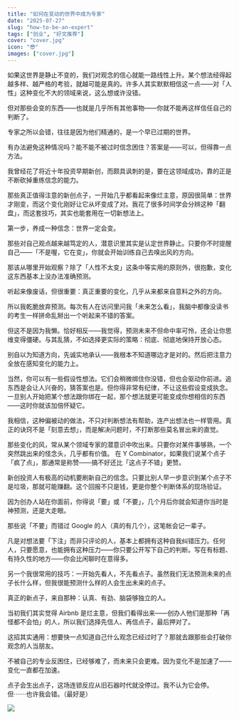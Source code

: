 ```yaml
---
title: "如何在变动的世界中成为专家"
date: "2025-07-27"
slug: "how-to-be-an-expert"
tags: ["创业", "好文推荐"]
cover: "cover.jpg"
icon: "😎"
images: ["cover.jpg"]
---
```

如果这世界是静止不变的，我们对观念的信心就能一路线性上升。某个想法经得起越多样、越严格的考验，就越可能是真的。许多人其实默默相信这一点——对「人性」这种变化不大的领域来说，这么想或许没错。



但对那些会变的东西——也就是几乎所有其他事物——你就不能再这样信任自己的判断了。



专家之所以会错，往往是因为他们精通的，是一个早已过期的世界。



有办法避免这种情况吗？能不能不被过时信念困住？答案是——可以，但得靠一点方法。



我曾经花了将近十年投资早期新创，而颇具讽刺的是，要在这领域成功，靠的正是不断砍掉重练信念的能力。



那些真正值得注意的新创点子，一开始几乎都看起来像烂主意，原因很简单：世界才刚变，而这个变化刚好让它从坏变成了对。我花了很多时间学会分辨这种「翻盘」，而这套技巧，其实也能套用在一切新想法上。



第一步，养成一种信念：世界一定会变。



那些对自己观点越来越笃定的人，潜意识里其实是认定世界静止。只要你不时提醒自己——「不是喔，它在变」，你就会开始训练自己去嗅出风的方向。



那该从哪里开始观察？除了「人性不太变」这条中等实用的原则外，很抱歉，变化这东西基本上没办法准确预测。



听起来像废话，但很重要：真正重要的变化，几乎从来都来自意料之外的方向。



所以我乾脆放弃预测。每次有人在访问里问我「未来怎么看」，我脑中都像没读书的考生一样拼命乱掰出一个听起来不错的答案。



但这不是因为我懒。恰好相反——我觉得，预测未来不但命中率可怜，还会让你思维变得僵硬。与其乱猜，不如选择更实际的策略：彻底、彻底地保持开放心态。



别自以为知道方向，先诚实地承认——我根本不知道哪边才是对的。然后把注意力全放在感知变化的能力上。



当然，你可以有一些假设性想法。它们会稍微绑住你没错，但也会驱动你前进。追东西是会让人兴奋的，猜答案也是。但你得非常有纪律，不让这些假设变成执念。
一旦别人开始把某个想法跟你绑在一起，那个想法就更可能变成你想相信的东西——这时你就该加倍怀疑它。



我相信，这种偏被动的做法，不只对判断想法有帮助，连产出想法也一样管用。真正的诀窍不是「刻意去想」，而是解决问题时，不打断那些莫名冒出来的直觉。



那些变化的风，常从某个领域专家的潜意识中吹出来。只要你对某件事够熟，一个突然跳出来的怪念头，几乎都有价值。
在 Y Combinator，如果我们说某个点子「疯了点」，那通常是称赞——搞不好还比「这点子不错」更赞。



新创投资人有极高的动机要刷新自己的信念。只要比别人早一步意识到某个点子不是垃圾，那就可能赚翻。这个回报不只是钱，更是你整个判断体系的现场验证。



因为创办人站在你面前，你得说「要」或「不要」，几个月后你就会知道你当时是神预测，还是大走眼。



那些说「不要」而错过 Google 的人（真的有几个），这笔帐会记一辈子。



凡是对想法要「下注」而非只评论的人，基本上都拥有这种自我纠错压力。任何人，只要愿意，也能拥有这种压力——你只要公开写下自己的判断。写在有标题、有持久性的地方——你会比闲聊时在意得多。



另一个我很常用的技巧：一开始先看人，不先看点子。虽然我们无法预测未来的点子长什么样，但我很能预测什么样的人会生出未来的点子。



真正的新点子，来自那种：认真、有劲、脑袋够独立的人。



当初我们其实觉得 Airbnb 是烂主意，但我们看得出来——创办人他们是那种「再怪都不会怕」的人，所以我们选择先信人、再信点子，最后押对了。



这招其实通用：想要快一点知道自己什么观念已经过时了？那就去跟那些会打破你观念的人当朋友。



不被自己的专业反困住，已经够难了，而未来只会更难。因为变化不是加速了——变化一直都在加速。



点子会生出点子，这场连锁反应从旧石器时代就没停过。我不认为它会停。
但⋯⋯也许我会错。（最好是）




![](https://prod-files-secure.s3.us-west-2.amazonaws.com/112d0858-5090-4d34-a606-b75eb8d65fd2/46476355-9cf3-4e99-9b7a-3531bc426380/1000202064.png?X-Amz-Algorithm=AWS4-HMAC-SHA256&X-Amz-Content-Sha256=UNSIGNED-PAYLOAD&X-Amz-Credential=ASIAZI2LB4665YSOZS44%2F20250913%2Fus-west-2%2Fs3%2Faws4_request&X-Amz-Date=20250913T112423Z&X-Amz-Expires=3600&X-Amz-Security-Token=IQoJb3JpZ2luX2VjEMb%2F%2F%2F%2F%2F%2F%2F%2F%2F%2FwEaCXVzLXdlc3QtMiJHMEUCIQCXssgPjBp6PCc2d%2F86lrm6oOIBhElY9jD4ahHrYrrCKwIgTbVe2X43r1eYne0ZbCMW%2FRyb3Kq2rSdBBZv7IxJ%2BDRMq%2FwMIPxAAGgw2Mzc0MjMxODM4MDUiDGJNeu5SCD6y%2FaE3%2ByrcA%2Ffx4Ua%2BvQiH8UZAxtuCvbdj5bKEMRqZn0fQIV25HgIe5n5mY49RtaDmRus1V7zMsnrE27PF2P9jn1o5XYdwd9eqRxCdkstLD6BJjxbd16vUT3gQmFBz2LGd%2B0XVddlqpdBdE7Zq%2BN2%2FP3qZ%2FvpZvEEJZF5Ege5hg4aWminuX7xrvJRICvcnQNYUEMX%2Fu2DviOu7R%2FUH2Ck0p%2FPopeiJfl1ATYg4gkW3Cq%2FJ1QGSoyw8SxwzdVNW7wSKILCMngUcfKPyvWxo%2B9MiyC6xJPGMi0tCfQGatffAugYoWtf9n3vN0codnJA5BNuUPggNtBQ7cm95kGiVZrx1wvQ8zfcCzBS8Cz7owsDU0epTuImOfdSFFJdA3YaG6p7jSPE5L2kiElXNL0KkFzn6f3HGJ9CjfaHAOcvWa1JDlZ99RA4qxHPxczNYb5QYopNScA%2Fmz3ote1Vdv4uAa%2F5VpF1DdA63vcnOv%2Fq053GumESAOkOAVbU80Rc1KE61VBMMa3hgNcCjOEaC0PxY0H45nCydlEfSRJLgrpg%2FJ7nZyMwcOc6TaL%2FHKD5LdH%2ByV8VRDttnT0mBpqRJsh0UDFhDwvX1bu%2BdxFm4Jrd%2BmoSK5h3b%2B0%2Fbd7aIrUxTfKbured6xfupMNyXlMYGOqUBGcHupD3pexhCPg8T%2FyrhTpepUlISOs2C8V1Dg%2BnMgDGjobKUi5qmx59peBnMPxZDMEze2i55LVVlnqUgzzlk9ipMcHOXsMbkah%2BVUm%2FJR2Zu2sfn3GPrNoTfEj73d%2Bn5S5GhyjoLA5EzXWtq0n87Eg8JyTw%2Bl6IajhY4GiDZdNop6aQg4zGpFChh4pBXpaVvLxNB1dk%2BCGcxs5peIvDFDDhRttMF&X-Amz-Signature=403fd3fbae0158f90f4b163c44b869b537776d05723f7a55ce182087ab4e2034&X-Amz-SignedHeaders=host&x-amz-checksum-mode=ENABLED&x-id=GetObject)

